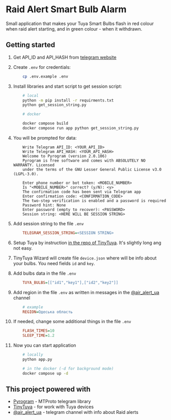# Raid Alert Smart Bulb Alarm

Small application that makes your Tuya Smart Bulbs flash in red colour when raid alert starting, and in green colour - when it withdrawn.

## Getting started

1. Get API_ID and API_HASH from [telegram website](https://core.telegram.org/api/obtaining_api_id)

1. Create `.env` for credentials:

    ```sh
        cp .env.example .env
    ```

1. Install libraries and start script to get session script:

    ```sh
        # local 
        python -m pip install -r requirments.txt
        python get_session_string.py

        # docker

        docker compose build
        docker compose run app python get_session_string.py
    ```

1. You will be prompted for data:

    ```text
        Write Telegram API_ID: <YOUR_API_ID>
        Write Telegram API_HASH: <YOUR_API_HASH>
        Welcome to Pyrogram (version 2.0.106)
        Pyrogram is free software and comes with ABSOLUTELY NO WARRANTY. Licensed
        under the terms of the GNU Lesser General Public License v3.0 (LGPL-3.0).

        Enter phone number or bot token: <MOBILE_NUMBER>
        Is "<MOBILE_NUMBER>" correct? (y/N): <y>
        The confirmation code has been sent via Telegram app
        Enter confirmation code: <CONFIRMATION_CODE>
        The two-step verification is enabled and a password is required
        Password hint: None
        Enter password (empty to recover): <PASSWORD>
        Session string: <HERE WILL BE SESSION STRING>
    ```

1. Add session string to the file `.env`

    ```ini
        TELEGRAM_SESSION_STRING=<SESSION STRING>
    ```

1. Setup Tuya by instruction [in the repo of TinyTuya](https://github.com/jasonacox/tinytuya#setup-wizard---getting-local-keys). It's slightly long ang not easy.

1. TinyTuya Wizard will create file `device.json` where will be info about your bulbs. You need fields `id` and `key`.

1. Add bulbs data in the file `.env`

    ```ini
        TUYA_BULBS=[["id1","key1"],["id2","key2"]]
    ```

1. Add region in the file `.env` as written in messages in the [@air_alert_ua](https://t.me/air_alert_ua) channel

    ```ini
        # example
        REGION=Одеська область
    ```

1. If needed, change some additional things in the file `.env`

    ```ini
        FLASH_TIMES=10
        SLEEP_TIME=1.2
    ```

1. Now you can start application

    ```sh
        # locally
        python app.py

        # in the docker (-d for background mode)
        docker compose up -d
    ```


## This project powered with

* [Pyrogram](https://docs.pyrogram.org) - MTProto telegram library
* [TinyTuya](https://github.com/jasonacox/tinytuya) - for work with Tuya devices
* [@air_alert_ua](https://t.me/air_alert_ua) - telegram channel with info about Raid alerts
